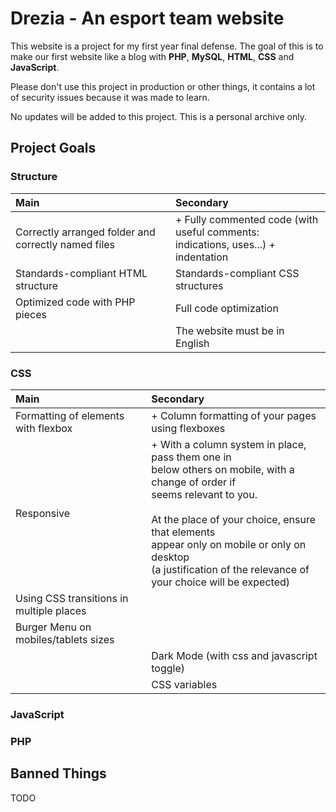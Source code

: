 # Drezia - An esport team website

This website is a project for my first year final defense. The goal of this is to make our first website like a blog with **PHP**, **MySQL**, **HTML**, **CSS** and **JavaScript**.

Please don't use this project in production or other things, it contains a lot of security issues because it was made to learn.

No updates will be added to this project. This is a personal archive only.

## Project Goals

### Structure
| Main 	| Secondary 	|
|:---	|:---	|
| Correctly arranged folder and correctly named files 	| + Fully commented code (with useful comments:<br>indications, uses...) + indentation 	|
| Standards-compliant HTML structure 	| Standards-compliant CSS structures 	|
| Optimized code with PHP pieces 	| Full code optimization 	|
|  	| The website must be in English 	|

### CSS
| Main 	| Secondary 	|
|:---	|:---	|
| Formatting of elements with flexbox 	| + Column formatting of your pages using flexboxes 	|
| Responsive 	| + With a column system in place, pass them one in<br>below others on mobile, with a change of order if<br>seems relevant to you.<br><br>At the place of your choice, ensure that elements<br>appear only on mobile or only on desktop<br>(a justification of the relevance of your choice will be expected) 	|
| Using CSS transitions in multiple places 	|  	|
| Burger Menu on mobiles/tablets sizes 	|  	|
|  	| Dark Mode (with css and javascript toggle) 	|
|  	| CSS variables 	|

### JavaScript


### PHP



## Banned Things

TODO
